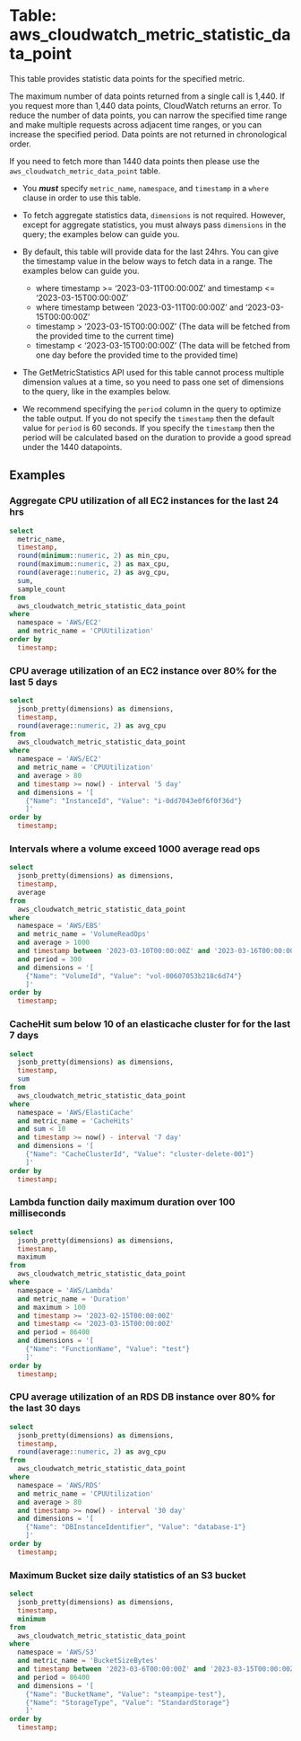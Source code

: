 # Table: aws_cloudwatch_metric_statistic_data_point

This table provides statistic data points for the specified metric.

The maximum number of data points returned from a single call is 1,440. If you request more than 1,440 data points, CloudWatch returns an error. To reduce the number of data points, you can narrow the specified time range and make multiple requests across adjacent time ranges, or you can increase the specified period. Data points are not returned in chronological order.

If you need to fetch more than 1440 data points then please use the `aws_cloudwatch_metric_data_point` table.

- You **_must_** specify `metric_name`, `namespace`, and `timestamp` in a `where` clause in order to use this table.

- To fetch aggregate statistics data, `dimensions` is not required. However, except for aggregate statistics, you must always pass `dimensions` in the query; the examples below can guide you.

- By default, this table will provide data for the last 24hrs. You can give the timestamp value in the below ways to fetch data in a range. The examples below can guide you.

  - where timestamp >= ‘2023-03-11T00:00:00Z’ and timestamp <= ‘2023-03-15T00:00:00Z’
  - where timestamp between ‘2023-03-11T00:00:00Z’ and ‘2023-03-15T00:00:00Z’
  - timestamp > ‘2023-03-15T00:00:00Z’ (The data will be fetched from the provided time to the current time)
  - timestamp < ‘2023-03-15T00:00:00Z’ (The data will be fetched from one day before the provided time to the provided time)

- The GetMetricStatistics API used for this table cannot process multiple dimension values at a time, so you need to pass one set of dimensions to the query, like in the examples below.

- We recommend specifying the `period` column in the query to optimize the table output. If you do not specify the `timestamp` then the default value for `period` is 60 seconds. If you specify the `timestamp` then the period will be calculated based on the duration to provide a good spread under the 1440 datapoints.

## Examples

### Aggregate CPU utilization of all EC2 instances for the last 24 hrs

```sql
select
  metric_name,
  timestamp,
  round(minimum::numeric, 2) as min_cpu,
  round(maximum::numeric, 2) as max_cpu,
  round(average::numeric, 2) as avg_cpu,
  sum,
  sample_count
from
  aws_cloudwatch_metric_statistic_data_point
where
  namespace = 'AWS/EC2'
  and metric_name = 'CPUUtilization'
order by
  timestamp;
```

### CPU average utilization of an EC2 instance over 80% for the last 5 days

```sql
select
  jsonb_pretty(dimensions) as dimensions,
  timestamp,
  round(average::numeric, 2) as avg_cpu
from
  aws_cloudwatch_metric_statistic_data_point
where
  namespace = 'AWS/EC2'
  and metric_name = 'CPUUtilization'
  and average > 80
  and timestamp >= now() - interval '5 day'
  and dimensions = '[
    {"Name": "InstanceId", "Value": "i-0dd7043e0f6f0f36d"}
    ]'
order by
  timestamp;
```

### Intervals where a volume exceed 1000 average read ops

```sql
select
  jsonb_pretty(dimensions) as dimensions,
  timestamp,
  average
from
  aws_cloudwatch_metric_statistic_data_point
where
  namespace = 'AWS/EBS'
  and metric_name = 'VolumeReadOps'
  and average > 1000
  and timestamp between '2023-03-10T00:00:00Z' and '2023-03-16T00:00:00Z'
  and period = 300
  and dimensions = '[
    {"Name": "VolumeId", "Value": "vol-00607053b218c6d74"}
    ]'
order by
  timestamp;
```

### CacheHit sum below 10 of an elasticache cluster for for the last 7 days

```sql
select
  jsonb_pretty(dimensions) as dimensions,
  timestamp,
  sum
from
  aws_cloudwatch_metric_statistic_data_point
where
  namespace = 'AWS/ElastiCache'
  and metric_name = 'CacheHits'
  and sum < 10
  and timestamp >= now() - interval '7 day'
  and dimensions = '[
    {"Name": "CacheClusterId", "Value": "cluster-delete-001"}
    ]'
order by
  timestamp;
```

### Lambda function daily maximum duration over 100 milliseconds

```sql
select
  jsonb_pretty(dimensions) as dimensions,
  timestamp,
  maximum
from
  aws_cloudwatch_metric_statistic_data_point
where
  namespace = 'AWS/Lambda'
  and metric_name = 'Duration'
  and maximum > 100
  and timestamp >= '2023-02-15T00:00:00Z'
  and timestamp <= '2023-03-15T00:00:00Z'
  and period = 86400
  and dimensions = '[
    {"Name": "FunctionName", "Value": "test"}
    ]'
order by
  timestamp;
```

### CPU average utilization of an RDS DB instance over 80% for the last 30 days

```sql
select
  jsonb_pretty(dimensions) as dimensions,
  timestamp,
  round(average::numeric, 2) as avg_cpu
from
  aws_cloudwatch_metric_statistic_data_point
where
  namespace = 'AWS/RDS'
  and metric_name = 'CPUUtilization'
  and average > 80
  and timestamp >= now() - interval '30 day'
  and dimensions = '[
    {"Name": "DBInstanceIdentifier", "Value": "database-1"}
    ]'
order by
  timestamp;
```

### Maximum Bucket size daily statistics of an S3 bucket

```sql
select
  jsonb_pretty(dimensions) as dimensions,
  timestamp,
  minimum
from
  aws_cloudwatch_metric_statistic_data_point
where
  namespace = 'AWS/S3'
  and metric_name = 'BucketSizeBytes'
  and timestamp between '2023-03-6T00:00:00Z' and '2023-03-15T00:00:00Z'
  and period = 86400
  and dimensions = '[
    {"Name": "BucketName", "Value": "steampipe-test"},
    {"Name": "StorageType", "Value": "StandardStorage"}
    ]'
order by
  timestamp;
```
